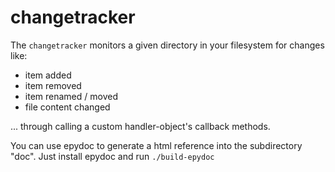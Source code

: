 changetracker
=============

The `changetracker` monitors a given directory in your filesystem for changes like:
* item added
* item removed
* item renamed / moved
* file content changed

... through calling a custom handler-object's callback methods.

You can use epydoc to generate a html reference into the subdirectory "doc". Just install epydoc and
run `./build-epydoc`
